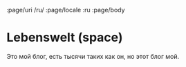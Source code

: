 :page/uri /ru/
:page/locale :ru
:page/body

# Lebenswelt (space)

Это мой блог, есть тысячи таких как он, но этот блог мой.
